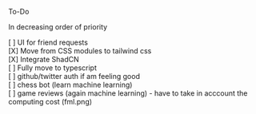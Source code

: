 To-Do  

In decreasing order of priority  

[ ] UI for friend requests  
[X] Move from CSS modules to tailwind css  
[X] Integrate ShadCN  
[ ] Fully move to typescript  
[ ] github/twitter auth if am feeling good  
[ ] chess bot (learn machine learning)  
[ ] game reviews (again machine learning) - have to take in acccount the computing cost (fml.png)  

